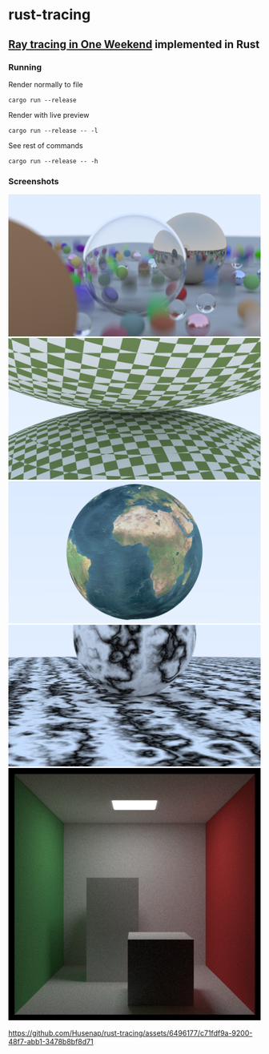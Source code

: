 # rust-tracing

## [Ray tracing in One Weekend](https://raytracing.github.io/) implemented in Rust

### Running

Render normally to file
```
cargo run --release
```
Render with live preview
```
cargo run --release -- -l
```
See rest of commands
```
cargo run --release -- -h
```

### Screenshots

![](screenshots/random_balls.png)
![](screenshots/checker.png)
![](screenshots/earth.png)
![](screenshots/perlin.png)
![](screenshots/cornell_box.png)

https://github.com/Husenap/rust-tracing/assets/6496177/c71fdf9a-9200-48f7-abb1-3478b8bf8d71

